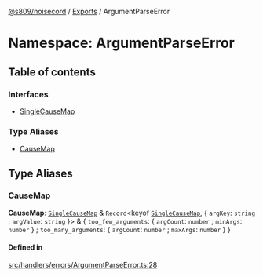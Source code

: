 [@s809/noisecord](../README.md) / [Exports](../modules.md) / ArgumentParseError

# Namespace: ArgumentParseError

## Table of contents

### Interfaces

- [SingleCauseMap](../interfaces/ArgumentParseError.SingleCauseMap.md)

### Type Aliases

- [CauseMap](ArgumentParseError.md#causemap)

## Type Aliases

### CauseMap

 **CauseMap**: [`SingleCauseMap`](../interfaces/ArgumentParseError.SingleCauseMap.md) & `Record`<keyof [`SingleCauseMap`](../interfaces/ArgumentParseError.SingleCauseMap.md), { `argKey`: `string` ; `argValue`: `string`  }\> & { `too_few_arguments`: { `argCount`: `number` ; `minArgs`: `number`  } ; `too_many_arguments`: { `argCount`: `number` ; `maxArgs`: `number`  }  }

#### Defined in

[src/handlers/errors/ArgumentParseError.ts:28](https://github.com/s809/noisecord/blob/acabd79/src/handlers/errors/ArgumentParseError.ts#L28)
